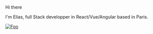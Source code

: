 Hi there

I'm Elias, full Stack developper in React/Vue/Angular based in Paris.

<a href="http://thesquad.fr/" rel="some text">![Foo](https://thesquad.fr/backend/eliassaci/TheSquadLP)</a>
